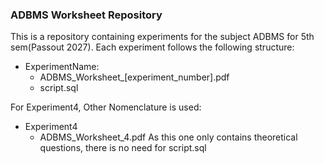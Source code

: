 ### ADBMS Worksheet Repository
This is a repository containing experiments for the subject ADBMS for 5th sem(Passout 2027). Each experiment follows the following structure:
- ExperimentName:
    - ADBMS_Worksheet_[experiment_number].pdf
    - script.sql
 
For Experiment4, Other Nomenclature is used:
- Experiment4
    - ADBMS_Worksheet_4.pdf
 As this one only contains theoretical questions, there is no need for script.sql
